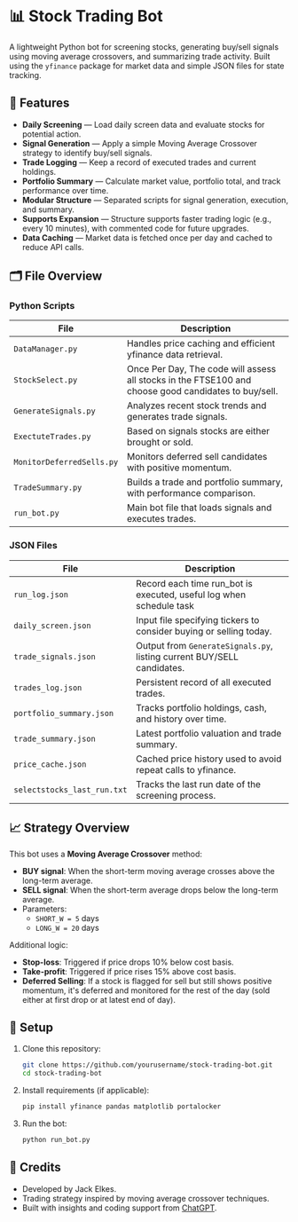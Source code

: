 # 📊 Stock Trading Bot

A lightweight Python bot for screening stocks, generating buy/sell signals using moving average crossovers, and summarizing trade activity. Built using the `yfinance` package for market data and simple JSON files for state tracking.

## 🚀 Features

- **Daily Screening** — Load daily screen data and evaluate stocks for potential action.
- **Signal Generation** — Apply a simple Moving Average Crossover strategy to identify buy/sell signals.
- **Trade Logging** — Keep a record of executed trades and current holdings.
- **Portfolio Summary** — Calculate market value, portfolio total, and track performance over time.
- **Modular Structure** — Separated scripts for signal generation, execution, and summary.
- **Supports Expansion** — Structure supports faster trading logic (e.g., every 10 minutes), with commented code for future upgrades.
- **Data Caching** — Market data is fetched once per day and cached to reduce API calls.

## 🗂️ File Overview

### Python Scripts
| File | Description |
|------|-------------|
| `DataManager.py` | Handles price caching and efficient yfinance data retrieval. |
| `StockSelect.py` | Once Per Day, The code will assess all stocks in the FTSE100 and choose good candidates to buy/sell. |
| `GenerateSignals.py` | Analyzes recent stock trends and generates trade signals. |
| `ExectuteTrades.py` | Based on signals stocks are either brought or sold. |
| `MonitorDeferredSells.py` | Monitors deferred sell candidates with positive momentum. |
| `TradeSummary.py` | Builds a trade and portfolio summary, with performance comparison. |
| `run_bot.py` | Main bot file that loads signals and executes trades. |

### JSON Files
| File | Description |
|------|-------------|
|`run_log.json`| Record each time run_bot is executed, useful log when schedule task |
| `daily_screen.json` | Input file specifying tickers to consider buying or selling today. |
| `trade_signals.json` | Output from `GenerateSignals.py`, listing current BUY/SELL candidates. |
| `trades_log.json` | Persistent record of all executed trades. |
| `portfolio_summary.json` | Tracks portfolio holdings, cash, and history over time. |
| `trade_summary.json` | Latest portfolio valuation and trade summary. |
| `price_cache.json` | Cached price history used to avoid repeat calls to yfinance. |
| `selectstocks_last_run.txt` | Tracks the last run date of the screening process. |

## 📈 Strategy Overview

This bot uses a **Moving Average Crossover** method:
- **BUY signal**: When the short-term moving average crosses above the long-term average.
- **SELL signal**: When the short-term average drops below the long-term average.
- Parameters:
  - `SHORT_W = 5` days
  - `LONG_W = 20` days

Additional logic:
- **Stop-loss**: Triggered if price drops 10% below cost basis.
- **Take-profit**: Triggered if price rises 15% above cost basis.
- **Deferred Selling**: If a stock is flagged for sell but still shows positive momentum, it's deferred and monitored for the rest of the day (sold either at first drop or at latest end of day). 

## 🔧 Setup

1. Clone this repository:
   ```bash
   git clone https://github.com/yourusername/stock-trading-bot.git
   cd stock-trading-bot
   ```

2. Install requirements (if applicable):
   ```bash
   pip install yfinance pandas matplotlib portalocker
   ```

3. Run the bot:
   ```bash
   python run_bot.py
   ```

## 🙌 Credits

- Developed by Jack Elkes.
- Trading strategy inspired by moving average crossover techniques.
- Built with insights and coding support from [ChatGPT](https://openai.com/chatgpt).
